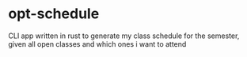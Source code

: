 # opt-schedule
CLI app written in rust to generate my class schedule for the semester, given all open classes and which ones i want to attend
